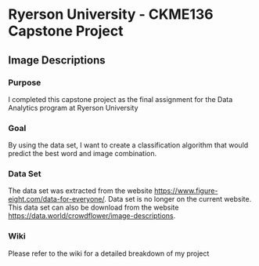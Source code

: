 # Ryerson University - CKME136 Capstone Project
## Image Descriptions

### Purpose
I completed this capstone project as the final assignment for the Data Analytics program at Ryerson University

### Goal
By using the data set, I want to create a classification algorithm that would predict the best word and image combination.

### Data Set 
The data set was extracted from the website https://www.figure-eight.com/data-for-everyone/. Data set is no longer on the current website. This data set can also be download from the website https://data.world/crowdflower/image-descriptions. 

### Wiki
Please refer to the wiki for a detailed breakdown of my project
